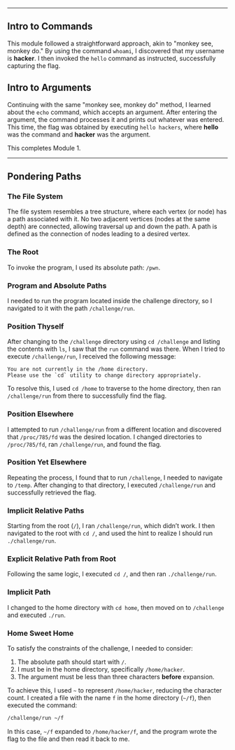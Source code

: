 
---

## Intro to Commands
This module followed a straightforward approach, akin to "monkey see, monkey do." By using the command `whoami`, I discovered that my username is **hacker**. I then invoked the `hello` command as instructed, successfully capturing the flag.

## Intro to Arguments
Continuing with the same "monkey see, monkey do" method, I learned about the `echo` command, which accepts an argument. After entering the argument, the command processes it and prints out whatever was entered. This time, the flag was obtained by executing `hello hackers`, where **hello** was the command and **hacker** was the argument.

This completes Module 1.

---

## Pondering Paths

### The File System
The file system resembles a tree structure, where each vertex (or node) has a path associated with it. No two adjacent vertices (nodes at the same depth) are connected, allowing traversal up and down the path. A path is defined as the connection of nodes leading to a desired vertex.

### The Root
To invoke the program, I used its absolute path: `/pwn`.

### Program and Absolute Paths
I needed to run the program located inside the challenge directory, so I navigated to it with the path `/challenge/run`.

### Position Thyself
After changing to the `/challenge` directory using `cd /challenge` and listing the contents with `ls`, I saw that the `run` command was there. When I tried to execute `/challenge/run`, I received the following message:
```
You are not currently in the /home directory.
Please use the `cd` utility to change directory appropriately.
```
To resolve this, I used `cd /home` to traverse to the home directory, then ran `/challenge/run` from there to successfully find the flag.

### Position Elsewhere
I attempted to run `/challenge/run` from a different location and discovered that `/proc/785/fd` was the desired location. I changed directories to `/proc/785/fd`, ran `/challenge/run`, and found the flag.

### Position Yet Elsewhere
Repeating the process, I found that to run `/challenge`, I needed to navigate to `/temp`. After changing to that directory, I executed `/challenge/run` and successfully retrieved the flag.

### Implicit Relative Paths
Starting from the root (`/`), I ran `/challenge/run`, which didn’t work. I then navigated to the root with `cd /`, and used the hint to realize I should run `./challenge/run`.

### Explicit Relative Path from Root
Following the same logic, I executed `cd /`, and then ran `./challenge/run`.

### Implicit Path
I changed to the home directory with `cd home`, then moved on to `/challenge` and executed `./run`.

### Home Sweet Home
To satisfy the constraints of the challenge, I needed to consider:
1. The absolute path should start with `/`.
2. I must be in the home directory, specifically `/home/hacker`.
3. The argument must be less than three characters **before** expansion.

To achieve this, I used `~` to represent `/home/hacker`, reducing the character count. I created a file with the name `f` in the home directory (`~/f`), then executed the command:
```bash
/challenge/run ~/f
```
In this case, `~/f` expanded to `/home/hacker/f`, and the program wrote the flag to the file and then read it back to me.

